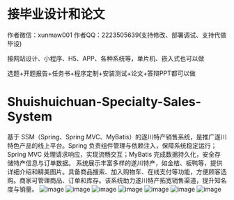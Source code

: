 # 接毕业设计和论文
作者微信：xunmaw001  作者QQ：2223505639(支持修改、部署调试、支持代做毕设)

接网站设计、小程序、H5、APP、各种系统等，单片机、嵌入式也可以做

选题+开题报告+任务书+程序定制+安装测试+论文+答辩PPT都可以做
# Shuishuichuan-Specialty-Sales-System
基于 SSM（Spring、Spring MVC、MyBatis）的遂川特产销售系统，是推广遂川特色产品的线上平台。Spring 负责组件管理与依赖注入，保障系统稳定运行；Spring MVC 处理请求响应，实现流畅交互；MyBatis 完成数据持久化，安全存储特产信息与订单数据。  系统展示丰富多样的遂川特产，如金桔、板鸭等，提供详细介绍和精美图片。具备商品搜索、加入购物车、在线支付等功能，方便顾客选购。商家可管理商品、订单和库存。该系统助力遂川特产拓宽销售渠道，提升知名度与销量。 
![image](https://github.com/user-attachments/assets/21576fa9-858b-4fa0-a1fc-0d40263c8fa7)
![image](https://github.com/user-attachments/assets/350f59df-3add-4717-88dc-ede108c22fce)
![image](https://github.com/user-attachments/assets/445bb7ae-f77c-422f-b504-895706384a74)
![image](https://github.com/user-attachments/assets/dbfccd97-d265-4090-ae9e-ea854af17619)
![image](https://github.com/user-attachments/assets/863c4594-53c5-4a99-ab9f-7527ecd5aae8)
![image](https://github.com/user-attachments/assets/5b719c6d-1b1c-40e2-9bdd-6ce6a26baad6)
![image](https://github.com/user-attachments/assets/66006f21-f7fe-461a-afe9-a1ddf129d264)
